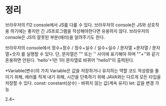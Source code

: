 # 정리

브라우저의 f12 console에서 JS를 다룰 수 있다.
브라우저의 console은 JS와 상호작용 하기에는 좋지만 긴 JS프로그램을 작성해야한다면 유용하지 않다.
브라우저의 console은 JS의 잘못된 부분(에러)을 알려주기도 한다.

브라우저의 console에서 정수+정수 / 정수+실수 / 실수+실수 / 문자열 +문자열 / 문자열+숫자 를 실행할 수 있다.
단, 문자열은 "" 또는 '' 사이에 표기해야 하며 ""+''와 같기 혼용하면 안된다.
'hello'+1은 1이 문자열로 바뀌어 "hello1"이 출력된다.

\*Variable(변수)의 가치
Variable은 값을 저장하거나 유지하는 역할
코드 작성량을 줄이기 위해, 에러를 적게 내기 위해, 시간을 단축하기 위해
JAVA와는 다르게 모든 타입을 저장할 수 있다.
const: constant(상수) - 바뀌지 않는 값(계속 유지)
let: 값을 변경 가능

2.4~
